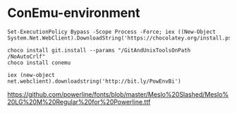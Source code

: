 # ConEmu-environment

```
Set-ExecutionPolicy Bypass -Scope Process -Force; iex ((New-Object System.Net.WebClient).DownloadString('https://chocolatey.org/install.ps1'))
```

```
choco install git.install --params "/GitAndUnixToolsOnPath /NoAutoCrlf"
choco install conemu
```

```
iex (new-object net.webclient).downloadstring('http://bit.ly/PowEnvBi')
```

https://github.com/powerline/fonts/blob/master/Meslo%20Slashed/Meslo%20LG%20M%20Regular%20for%20Powerline.ttf
